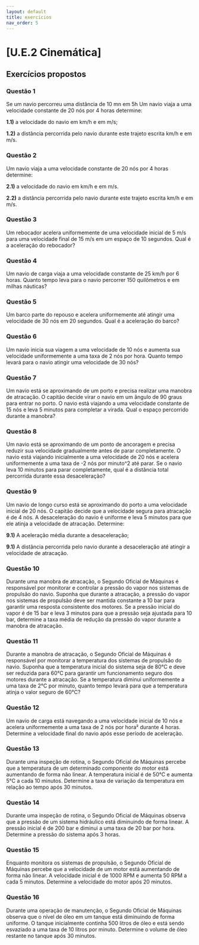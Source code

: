 ```yaml
---
layout: default
title: exercicios
nav_order: 5
---
```


# [U.E.2 Cinemática]

## Exercícios propostos

### Questão 1

Se um navio percorreu uma distância de 10 mn em 5h Um navio viaja a uma
velocidade constante de 20 nós por 4 horas determine:

**1.1)** a velocidade do navio em km/h e em m/s;

**1.2)** a distância percorrida pelo navio durante este trajeto escrita km/h e
em m/s.

### Questão 2

Um navio viaja a uma velocidade constante de 20 nós por 4 horas determine:

**2.1)** a velocidade do navio em km/h e em m/s.

**2.2)** a distância percorrida pelo navio durante este trajeto escrita km/h e
em m/s.

### Questão 3

Um rebocador acelera uniformemente de uma velocidade inicial de 5 m/s para uma
velocidade final de 15 m/s em um espaço de 10 segundos. Qual é a aceleração do
rebocador?

### Questão 4

Um navio de carga viaja a uma velocidade constante de 25 km/h por 6 horas.
Quanto tempo leva para o navio percorrer 150 quilômetros e em milhas náuticas?

### Questão 5

Um barco parte do repouso e acelera uniformemente até atingir uma velocidade de
30 nós em 20 segundos. Qual é a aceleração do barco?

### Questão 6

Um navio inicia sua viagem a uma velocidade de 10 nós e aumenta sua velocidade
uniformemente a uma taxa de 2 nós por hora. Quanto tempo levará para o navio
atingir uma velocidade de 30 nós?

### Questão 7

Um navio está se aproximando de um porto e precisa realizar uma manobra de
atracação. O capitão decide virar o navio em um ângulo de 90 graus para entrar
no porto. O navio está viajando a uma velocidade constante de 15 nós e leva 5
minutos para completar a virada. Qual o espaço percorrido durante a manobra?

### Questão 8

Um navio está se aproximando de um ponto de ancoragem e precisa reduzir sua
velocidade gradualmente antes de parar completamente. O navio está viajando
inicialmente a uma velocidade de 20 nós e acelera uniformemente a uma taxa de -2
nós por minuto^2 até parar. Se o navio leva 10 minutos para parar completamente,
qual é a distância total percorrida durante essa desaceleração?

### Questão 9

Um navio de longo curso está se aproximando do porto a uma velocidade inicial de
20 nós. O capitão decide que a velocidade segura para atracação é de 4 nós. A
desaceleração do navio é uniforme e leva 5 minutos para que ele atinja a
velocidade de atracação. Determine:

**9.1)** A aceleração média durante a desaceleração;

**9.1)** A distância percorrida pelo navio durante a desaceleração até atingir a
velocidade de atracação.

### Questão 10

Durante uma manobra de atracação, o Segundo Oficial de Máquinas é responsável
por monitorar e controlar a pressão do vapor nos sistemas de propulsão do navio.
Suponha que durante a atracação, a pressão do vapor nos sistemas de propulsão
deve ser mantida constante a 10 bar para garantir uma resposta consistente dos
motores. Se a pressão inicial do vapor é de 15 bar e leva 3 minutos para que a
pressão seja ajustada para 10 bar, determine a taxa média de redução da pressão
do vapor durante a manobra de atracação.

### Questão 11

Durante a manobra de atracação, o Segundo Oficial de Máquinas é responsável por
monitorar a temperatura dos sistemas de propulsão do navio. Suponha que a
temperatura inicial do sistema seja de 80°C e deve ser reduzida para 60°C para
garantir um funcionamento seguro dos motores durante a atracação. Se a
temperatura diminui uniformemente a uma taxa de 2°C por minuto, quanto tempo
levará para que a temperatura atinja o valor seguro de 60°C?

### Questão 12

Um navio de carga está navegando a uma velocidade inicial de 10 nós e acelera
uniformemente a uma taxa de 2 nós por hora² durante 4 horas. Determine a
velocidade final do navio após esse período de aceleração.

### Questão 13

Durante uma inspeção de rotina, o Segundo Oficial de Máquinas percebe que a
temperatura de um determinado componente do motor está aumentando de forma não
linear. A temperatura inicial é de 50°C e aumenta 5°C a cada 10 minutos.
Determine a taxa de variação da temperatura em relação ao tempo após 30 minutos.

### Questão 14

Durante uma inspeção de rotina, o Segundo Oficial de Máquinas observa que a
pressão de um sistema hidráulico está diminuindo de forma linear. A pressão
inicial é de 200 bar e diminui a uma taxa de 20 bar por hora. Determine a
pressão do sistema após 3 horas.

### Questão 15

Enquanto monitora os sistemas de propulsão, o Segundo Oficial de Máquinas
percebe que a velocidade de um motor está aumentando de forma não linear. A
velocidade inicial é de 1000 RPM e aumenta 50 RPM a cada 5 minutos. Determine a
velocidade do motor após 20 minutos.

### Questão 16

Durante uma operação de manutenção, o Segundo Oficial de Máquinas observa que o
nível de óleo em um tanque está diminuindo de forma uniforme. O tanque
inicialmente continha 500 litros de óleo e está sendo esvaziado a uma taxa de 10
litros por minuto. Determine o volume de óleo restante no tanque após 30
minutos.